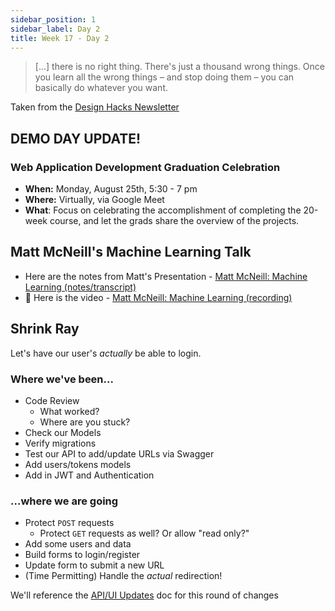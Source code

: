 ```yaml
---
sidebar_position: 1
sidebar_label: Day 2
title: Week 17 - Day 2
---
```


<!-- markdownlint-disable no-trailing-punctuation -->

> [...] there is no right thing. There's just a thousand wrong things. Once you learn all the wrong things – and stop doing them – you can basically do whatever you want.

Taken from the [Design Hacks Newsletter](https://www.learnui.design/newsletter.html)

## DEMO DAY UPDATE!

### Web Application Development Graduation Celebration

- **When:** Monday, August 25th, 5:30 - 7 pm
- **Where:** Virtually, via Google Meet
- **What**: Focus on celebrating the accomplishment of completing the 20-week course, and let the grads share the overview of the projects.

## Matt McNeill's Machine Learning Talk

- Here are the notes from Matt's Presentation - [Matt McNeill: Machine Learning (notes/transcript)](https://docs.google.com/document/d/1c4YDAj12_EPqJWD5Qfxjd8bMxhWXnNmjg-e7Mazu4bA/edit?usp=sharing)
- :movie_camera: Here is the video - [Matt McNeill: Machine Learning (recording)](https://drive.google.com/file/d/1UXToyIWgMkf3qbghGs1EEHduS8Ay25xF/view?usp=sharing)

## Shrink Ray

Let's have our user's _actually_ be able to login.

### Where we've been...

- Code Review
  - What worked?
  - Where are you stuck?
- Check our Models
- Verify migrations
- Test our API to add/update URLs via Swagger
- Add users/tokens models
- Add in JWT and Authentication

### ...where we are going

- Protect `POST` requests
  - Protect `GET` requests as well? Or allow "read only?"
- Add some users and data
- Build forms to login/register
- Update form to submit a new URL
- (Time Permitting) Handle the _actual_ redirection!

We'll reference the [API/UI Updates](./API_UI_UPDATES.md) doc for this round of changes
